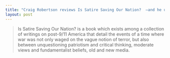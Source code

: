 ```yaml
---
title: "Craig Robertson reviews Is Satire Saving Our Nation?  —and he uses GIFs."
layout: post
---
```

> Is Satire Saving Our Nation? is a book which exists among a collection of writings on post-9/11 America that detail the events of a time where war was not only waged on the vague notion of terror, but also between unquestioning patriotism and critical thinking, moderate views and fundamentalist beliefs, old and new media.
